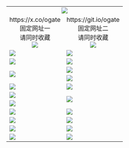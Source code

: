 ﻿<table>
  <tr><td colspan=2 align=center><img src="https://d2j2h4kwj7gajn.cloudfront.net/Up/oGate.jpg" /></td></tr>
  <tr>
    <td align=center>https://x.co/ogate<br>固定网址一<br>请同时收藏<br><img src="https://d2j2h4kwj7gajn.cloudfront.net/Up/0WMGD1.png" /></td>
    <td align=center>https://git.io/ogate<br>固定网址二<br>请同时收藏<br><img src="https://d2j2h4kwj7gajn.cloudfront.net/Up/0WMGD2.png" /></td>
  </tr>
  <tr>
    <td><a href="https://d2j2h4kwj7gajn.cloudfront.net" target="_blank"><img src="https://d2j2h4kwj7gajn.cloudfront.net/Up/0WMDT.jpg" /></a></td>
    <td><a href="https://d2j2h4kwj7gajn.cloudfront.net/oNote.aspx" target="_blank"><img src="https://d2j2h4kwj7gajn.cloudfront.net/Up/0WZTT.jpg" /></a></td>
  </tr>
  <tr>
    <td><a href="https://d2j2h4kwj7gajn.cloudfront.net/onUP.aspx?name=https://d3h1gdc8wi0m01.cloudfront.net/524" target="_blank"><img src="https://d2j2h4kwj7gajn.cloudfront.net/Up/0DTW.jpg"/></a></td>
    <td><a href="https://d2j2h4kwj7gajn.cloudfront.net/ogST.aspx" target="_blank"><img src="https://d2j2h4kwj7gajn.cloudfront.net/Up/ST.jpg"/></a></td>
  </tr>
  <tr>
    <td rowspan=2><a href="https://d2j2h4kwj7gajn.cloudfront.net/ogUP.aspx?name=WJ.mp4" target="_blank"><img src="https://d2j2h4kwj7gajn.cloudfront.net/Up/WJ.jpg" /></a></td>
    <td><a href="https://d2j2h4kwj7gajn.cloudfront.net/ogUP.aspx?name=DKC.mp4&count=15" target="_blank"><img src="https://d2j2h4kwj7gajn.cloudfront.net/Up/DKC.jpg" /></a></td> 
  </tr>
  <tr>
    <td><a href="https://d2j2h4kwj7gajn.cloudfront.net/ogUP.aspx?name=LRWS.mp4&count=6B:12,5A:10,5B:35,4A:14,4B:19,3A:10,3B:26,2A:16,2B:21,1A:23,1B:29" target="_blank"><img src="https://d2j2h4kwj7gajn.cloudfront.net/Up/LRWS.jpg" /></a></td>
  </tr>
  <tr>
    <td><a href="https://d2j2h4kwj7gajn.cloudfront.net/ogUP.aspx?name=3MSTT.mp4&count=17" target="_blank"><img src="https://d2j2h4kwj7gajn.cloudfront.net/Up/3MSTT.jpg" /></a></td>
    <td><a href="https://d2j2h4kwj7gajn.cloudfront.net/ogUP.aspx?name=XTFY.mp4&count=24" target="_blank"><img src="https://d2j2h4kwj7gajn.cloudfront.net/Up/XTFY.jpg" /></a></td>
  </tr>
  <tr>
    <td><a href="https://d2j2h4kwj7gajn.cloudfront.net/ogUP.aspx?name=JQR.mp4&count=2" target="_blank"><img src="https://d2j2h4kwj7gajn.cloudfront.net/Up/JQR.jpg" /></a></td>   
    <td rowspan=2><a href="https://d2j2h4kwj7gajn.cloudfront.net/ogUP.aspx?name=JP.mp4&count=9" target="_blank"><img src="https://d2j2h4kwj7gajn.cloudfront.net/Up/JP.jpg" /></td>
  </tr>
  <tr>
    <td><a href="https://d2j2h4kwj7gajn.cloudfront.net/ogUP.aspx?name=CYKJ.mp4" target="_blank"><img src="https://d2j2h4kwj7gajn.cloudfront.net/Up/CYKJ.jpg" /></a></td>
  </tr>
  <tr>
    <td><a href="https://d2j2h4kwj7gajn.cloudfront.net/ogUP.aspx?name=4SZG.mp4&count=05:15,04:20&current=05:13" target="_blank"><img src="https://d2j2h4kwj7gajn.cloudfront.net/Up/4SZG0.jpg" /></a></td>
    <td><a href="https://d2j2h4kwj7gajn.cloudfront.net/ogUP.aspx?name=4SDJ.mp4&count=05:38,04:52&current=05:37" target="_blank"><img src="https://d2j2h4kwj7gajn.cloudfront.net/Up/4SDJ0.jpg" /></a></td>
  </tr>
  <tr>
    <td><a href="https://d2j2h4kwj7gajn.cloudfront.net/ogUP.aspx?name=FG.zip" target="_blank"><img src="https://d2j2h4kwj7gajn.cloudfront.net/Up/FG.jpg" /></a></td>
    <td><a href="https://d2j2h4kwj7gajn.cloudfront.net/ogUP.aspx?name=FGA.apk" target="_blank"><img src="https://d2j2h4kwj7gajn.cloudfront.net/Up/FGA.jpg" /></a></td>
  </tr>
  <tr>
    <td><a href="https://d2j2h4kwj7gajn.cloudfront.net/ogUP.aspx?name=U.zip" target="_blank"><img src="https://d2j2h4kwj7gajn.cloudfront.net/Up/U.jpg" /></a></td>
    <td><a href="https://d2j2h4kwj7gajn.cloudfront.net/ogUP.aspx?name=UA.apk" target="_blank"><img src="https://d2j2h4kwj7gajn.cloudfront.net/Up/UA.jpg" /></a></td>
  </tr>
  <tr>
    <td><a href="https://d2j2h4kwj7gajn.cloudfront.net/ogUP.aspx?name=0iPPOTV.zip" target="_blank"><img src="https://d2j2h4kwj7gajn.cloudfront.net/Up/0iPPOTV.jpg" /></a></td>
    <td><a href="https://d2j2h4kwj7gajn.cloudfront.net/ogUP.aspx?name=0iNTD.apk" target="_blank"><img src="https://d2j2h4kwj7gajn.cloudfront.net/Up/0iNTD.jpg" /></a></td>
  </tr>
</table>

